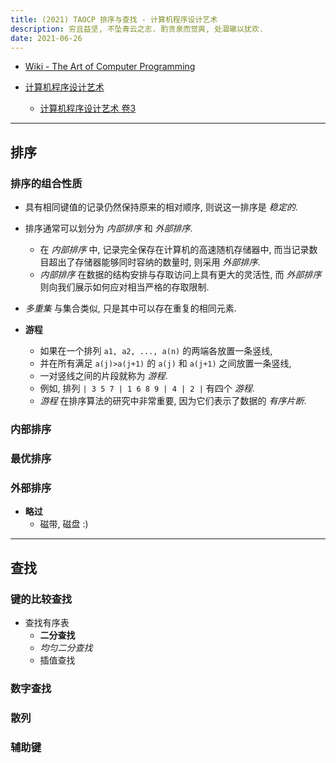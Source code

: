 ```yaml
---
title: (2021) TAOCP 排序与查找 - 计算机程序设计艺术
description: 穷且益坚, 不坠青云之志. 酌贪泉而觉爽, 处涸辙以犹欢.
date: 2021-06-26
---
```


* [Wiki - The Art of Computer Programming](https://en.wikipedia.org/wiki/The_Art_of_Computer_Programming)

* [计算机程序设计艺术](https://book.douban.com/series/46236)
  - [计算机程序设计艺术 卷3](https://book.douban.com/subject/26953756/)

------------------

## 排序

### 排序的组合性质

* 具有相同键值的记录仍然保持原来的相对顺序,
  则说这一排序是 *稳定的*.

* 排序通常可以划分为 *内部排序* 和 *外部排序*.
  - 在 *内部排序* 中, 记录完全保存在计算机的高速随机存储器中,
    而当记录数目超出了存储器能够同时容纳的数量时, 则采用 *外部排序*.
  - *内部排序* 在数据的结构安排与存取访问上具有更大的灵活性,
    而 *外部排序* 则向我们展示如何应对相当严格的存取限制.

* *多重集* 与集合类似, 只是其中可以存在重复的相同元素.

* **游程**
  - 如果在一个排列 `a1, a2, ..., a(n)` 的两端各放置一条竖线,
  - 并在所有满足 `a(j)>a(j+1)` 的 `a(j)` 和 `a(j+1)` 之间放置一条竖线,
  - 一对竖线之间的片段就称为 *游程*.
  - 例如, 排列 `| 3 5 7 | 1 6 8 9 | 4 | 2 |` 有四个 *游程*.
  - *游程* 在排序算法的研究中非常重要, 因为它们表示了数据的 *有序片断*.

### 内部排序

### 最优排序

### 外部排序

* **略过**
  - 磁带, 磁盘 :)

------------------

## 查找

### 键的比较查找

* 查找有序表
  - **二分查找**
  - *均匀二分查找*
  - 插值查找

### 数字查找

### 散列

### 辅助键

